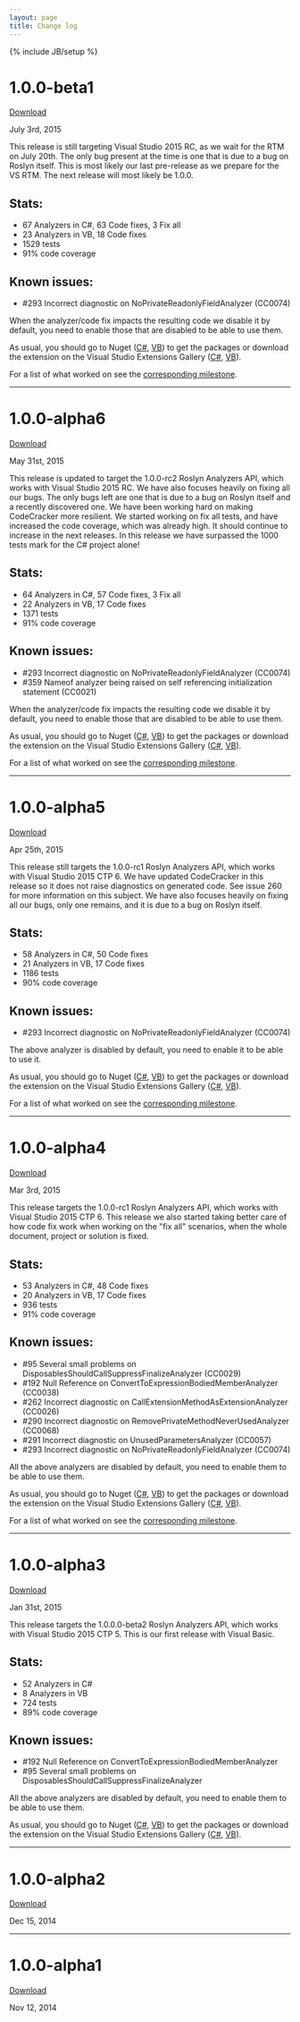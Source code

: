 ```yaml
---
layout: page
title: Change log
---
```

{% include JB/setup %}

# 1.0.0-beta1
[Download](https://github.com/code-cracker/code-cracker/releases/tag/v1.0.0-beta1)

July 3rd, 2015

This release is still targeting Visual Studio 2015 RC, as we wait for the RTM on July 20th.
The only bug present at the time is one that is due to a bug on Roslyn itself.
This is most likely our last pre-release as we prepare for the VS RTM. The next release will most likely be 1.0.0.

## Stats:

* 67 Analyzers in C#, 63 Code fixes, 3 Fix all
* 23 Analyzers in VB, 18 Code fixes
* 1529 tests
* 91% code coverage

## Known issues:

* &#35;293 Incorrect diagnostic on NoPrivateReadonlyFieldAnalyzer (CC0074)

When the analyzer/code fix impacts the resulting code we disable it by default, you need to enable those that are disabled to be able to use them.

As usual, you should go to Nuget ([C#](https://www.nuget.org/packages/codecracker.CSharp/1.0.0-beta1), [VB](https://www.nuget.org/packages/codecracker.VisualBasic/1.0.0-beta1)) to get the packages or download the extension on the Visual Studio Extensions Gallery ([C#](https://visualstudiogallery.msdn.microsoft.com/ab588981-91a5-478c-8e65-74d0ff450862), [VB](https://visualstudiogallery.msdn.microsoft.com/1a5f9551-e831-4812-abd0-ac48603fc2c1)).

For a list of what worked on see the [corresponding milestone](https://github.com/code-cracker/code-cracker/issues?q=milestone%3A1.0.0-beta1).

---

# 1.0.0-alpha6
[Download](https://github.com/code-cracker/code-cracker/releases/tag/v1.0.0-alpha6)

May 31st, 2015

This release is updated to target the 1.0.0-rc2 Roslyn Analyzers API, which works with Visual Studio 2015 RC.
We have also focuses heavily on fixing all our bugs. The only bugs left are one that is due to a bug on Roslyn itself and a recently discovered one.
We have been working hard on making CodeCracker more resilient. We started working on fix all tests, and have increased the code coverage, which was already high. It should continue to increase in the next releases. In this release we have surpassed the 1000 tests mark for the C# project alone!

## Stats:

* 64 Analyzers in C#, 57 Code fixes, 3 Fix all
* 22 Analyzers in VB, 17 Code fixes
* 1371 tests
* 91% code coverage

## Known issues:

* &#35;293 Incorrect diagnostic on NoPrivateReadonlyFieldAnalyzer (CC0074)
* &#35;359 Nameof analyzer being raised on self referencing initialization statement (CC0021)

When the analyzer/code fix impacts the resulting code we disable it by default, you need to enable those that are disabled to be able to use them.

As usual, you should go to Nuget ([C#](https://www.nuget.org/packages/codecracker.CSharp/1.0.0-alpha6), [VB](https://www.nuget.org/packages/codecracker.VisualBasic/1.0.0-alpha6)) to get the packages or download the extension on the Visual Studio Extensions Gallery ([C#](https://visualstudiogallery.msdn.microsoft.com/ab588981-91a5-478c-8e65-74d0ff450862), [VB](https://visualstudiogallery.msdn.microsoft.com/1a5f9551-e831-4812-abd0-ac48603fc2c1)).

For a list of what worked on see the [corresponding milestone](https://github.com/code-cracker/code-cracker/issues?q=milestone%3A1.0.0-alpha6).

---

# 1.0.0-alpha5
[Download](https://github.com/code-cracker/code-cracker/releases/tag/v1.0.0-alpha5)

Apr 25th, 2015

This release still targets the 1.0.0-rc1 Roslyn Analyzers API, which works with Visual Studio 2015 CTP 6.
We have updated CodeCracker in this release so it does not raise diagnostics on generated code. See issue 260 for more information on this subject. We have also focuses heavily on fixing all our bugs, only one remains, and it is due to a bug on Roslyn itself.

## Stats:

* 58 Analyzers in C#, 50 Code fixes
* 21 Analyzers in VB, 17 Code fixes
* 1186 tests
* 90% code coverage

## Known issues:

* &#35;293 Incorrect diagnostic on NoPrivateReadonlyFieldAnalyzer (CC0074)

The above analyzer is disabled by default, you need to enable it to be able to use it.

As usual, you should go to Nuget ([C#](https://www.nuget.org/packages/codecracker.CSharp/1.0.0-alpha5), [VB](https://www.nuget.org/packages/codecracker.VisualBasic/1.0.0-alpha5)) to get the packages or download the extension on the Visual Studio Extensions Gallery ([C#](https://visualstudiogallery.msdn.microsoft.com/ab588981-91a5-478c-8e65-74d0ff450862), [VB](https://visualstudiogallery.msdn.microsoft.com/1a5f9551-e831-4812-abd0-ac48603fc2c1)).

For a list of what worked on see the [corresponding milestone](https://github.com/code-cracker/code-cracker/issues?q=milestone%3A1.0.0-alpha5).

---

# 1.0.0-alpha4
[Download](https://github.com/code-cracker/code-cracker/releases/tag/v1.0.0-alpha4)

Mar 3rd, 2015

This release targets the 1.0.0-rc1 Roslyn Analyzers API, which works with Visual Studio 2015 CTP 6.
This release we also started taking better care of how code fix work when working on the "fix all" scenarios, when the whole document, project or solution is fixed.

## Stats:

* 53 Analyzers in C#, 48 Code fixes
* 20 Analyzers in VB, 17 Code fixes
* 936 tests
* 91% code coverage

## Known issues:

* &#35;95 Several small problems on DisposablesShouldCallSuppressFinalizeAnalyzer (CC0029)
* &#35;192 Null Reference on ConvertToExpressionBodiedMemberAnalyzer (CC0038)
* &#35;262 Incorrect diagnostic on CallExtensionMethodAsExtensionAnalyzer (CC0026)
* &#35;290 Incorrect diagnostic on RemovePrivateMethodNeverUsedAnalyzer (CC0068)
* &#35;291 Incorrect diagnostic on UnusedParametersAnalyzer (CC0057)
* &#35;293 Incorrect diagnostic on NoPrivateReadonlyFieldAnalyzer (CC0074)

All the above analyzers are disabled by default, you need to enable them to be able to use them.

As usual, you should go to Nuget ([C#](https://www.nuget.org/packages/codecracker.CSharp/1.0.0-alpha4), [VB](https://www.nuget.org/packages/codecracker.VisualBasic/1.0.0-alpha4)) to get the packages or download the extension on the Visual Studio Extensions Gallery ([C#](https://visualstudiogallery.msdn.microsoft.com/ab588981-91a5-478c-8e65-74d0ff450862), [VB](https://visualstudiogallery.msdn.microsoft.com/1a5f9551-e831-4812-abd0-ac48603fc2c1)).

For a list of what worked on see the [corresponding milestone](https://github.com/code-cracker/code-cracker/issues?q=milestone%3A1.0.0-alpha4).

---

# 1.0.0-alpha3
[Download](https://github.com/code-cracker/code-cracker/releases/tag/v1.0.0-alpha3)

Jan 31st, 2015

This release targets the 1.0.0.0-beta2 Roslyn Analyzers API, which works with Visual Studio 2015 CTP 5.
This is our first release with Visual Basic.

## Stats:

* 52 Analyzers in C#
* 8 Analyzers in VB
* 724 tests
* 89% code coverage

## Known issues:

* &#35;192 Null Reference on ConvertToExpressionBodiedMemberAnalyzer
* &#35;95 Several small problems on DisposablesShouldCallSuppressFinalizeAnalyzer

All the above analyzers are disabled by default, you need to enable them to be able to use them.

As usual, you should go to Nuget ([C#](https://www.nuget.org/packages/codecracker.CSharp/1.0.0-alpha3), [VB](https://www.nuget.org/packages/codecracker.VisualBasic/1.0.0-alpha3)) to get the packages or download the extension on the Visual Studio Extensions Gallery ([C#](https://visualstudiogallery.msdn.microsoft.com/ab588981-91a5-478c-8e65-74d0ff450862), [VB](https://visualstudiogallery.msdn.microsoft.com/1a5f9551-e831-4812-abd0-ac48603fc2c1)).

---

# 1.0.0-alpha2
[Download](https://github.com/code-cracker/code-cracker/releases/tag/v1.0.0-alpha2)

Dec 15, 2014

---

# 1.0.0-alpha1
[Download](https://github.com/code-cracker/code-cracker/releases/tag/v1.0.0-alpha1)

Nov 12, 2014
